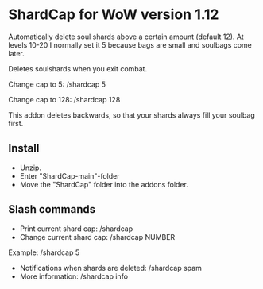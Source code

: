 # ShardCap for WoW version 1.12
Automatically delete soul shards above a certain amount (default 12). At levels 10-20 I normally set it 5 because bags are small and soulbags come later. 

Deletes soulshards when you exit combat.

Change cap to 5: /shardcap 5


Change cap to 128: /shardcap 128


This addon deletes backwards, so that your shards always fill your soulbag first. 


## Install
- Unzip. 
- Enter "ShardCap-main"-folder
- Move the "ShardCap" folder into the addons folder. 

## Slash commands
- Print current shard cap: /shardcap    
- Change current shard cap: /shardcap NUMBER
  
Example: /shardcap 5
  
- Notifications when shards are deleted: /shardcap spam
- More information: /shardcap info

